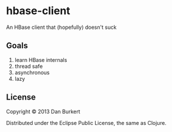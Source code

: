 # hbase-client

An HBase client that (hopefully) doesn't suck

## Goals

1.  learn HBase internals
2.  thread safe
3.  asynchronous
4.  lazy

## License

Copyright © 2013 Dan Burkert

Distributed under the Eclipse Public License, the same as Clojure.
